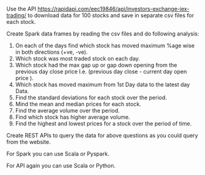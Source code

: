 Use the API 
https://rapidapi.com/eec19846/api/investors-exchange-iex-trading/
to download data for 100 stocks and save in separate csv files for each stock.

Create Spark data frames by reading the csv files and do following analysis:

1. On each of the days find which stock has moved maximum %age wise in both directions (+ve, -ve).
2. Which stock was most traded stock on each day.
3. Which stock had the max gap up or gap down opening from the previous day close price I.e. (previous day close -  current day open price ).
4. Which stock has moved maximum from 1st Day data to the latest day Data.
5. Find the standard deviations for each stock over the period.
6. Mind the mean  and median prices for each stock.
7. Find the average volume over the period.
8. Find which stock has higher average volume.
9. Find the highest and lowest prices for a stock over the period of time.

Create REST APIs to query the data for above questions as you could query from the website.

For Spark you can use Scala or Pyspark.

For API again you can use Scala or Python.

